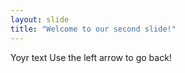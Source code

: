 ```yaml
---
layout: slide
title: "Welcome to our second slide!"
---
```

Yoyr text
Use the left arrow to go back!
